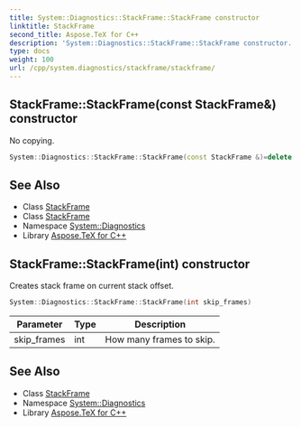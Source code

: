 ```yaml
---
title: System::Diagnostics::StackFrame::StackFrame constructor
linktitle: StackFrame
second_title: Aspose.TeX for C++
description: 'System::Diagnostics::StackFrame::StackFrame constructor. No copying in C++.'
type: docs
weight: 100
url: /cpp/system.diagnostics/stackframe/stackframe/
---
```

## StackFrame::StackFrame(const StackFrame\&) constructor


No copying.

```cpp
System::Diagnostics::StackFrame::StackFrame(const StackFrame &)=delete
```

## See Also

* Class [StackFrame](../)
* Class [StackFrame](../)
* Namespace [System::Diagnostics](../../)
* Library [Aspose.TeX for C++](../../../)
## StackFrame::StackFrame(int) constructor


Creates stack frame on current stack offset.

```cpp
System::Diagnostics::StackFrame::StackFrame(int skip_frames)
```


| Parameter | Type | Description |
| --- | --- | --- |
| skip_frames | int | How many frames to skip. |

## See Also

* Class [StackFrame](../)
* Namespace [System::Diagnostics](../../)
* Library [Aspose.TeX for C++](../../../)

